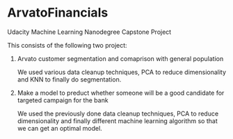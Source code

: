 # ArvatoFinancials
Udacity Machine Learning Nanodegree Capstone Project

This consists of the following two project:

1. Arvato customer segmentation and comaprison with general population

    We used various data cleanup techniques, PCA to reduce dimensionality and KNN to finally do segmentation.

2. Make a model to preduct whether someone will be a good candidate for targeted campaign for the bank

    We used the previously done data cleanup techniques, PCA to reduce dimensionality and finally different machine learning algorithm so that we can get an optimal model.
